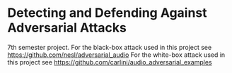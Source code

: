 # Detecting and Defending Against Adversarial Attacks
7th semester project.
For the black-box attack used in this project see https://github.com/nesl/adversarial_audio
For the white-box attack used in this project see https://github.com/carlini/audio_adversarial_examples
